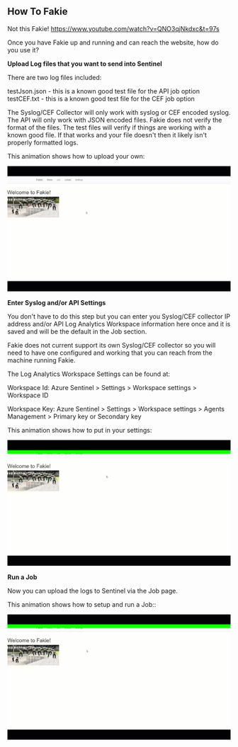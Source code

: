 ## How To Fakie

Not this Fakie!
https://www.youtube.com/watch?v=QNO3qjNkdxc&t=97s

Once you have Fakie up and running and can reach the website, how do you use it?

**Upload Log files that you want to send into Sentinel**

There are two log files included:

testJson.json - this is a known good test file for the API job option
testCEF.txt - this is a known good test file for the CEF job option

The Syslog/CEF Collector will only work with syslog or CEF encoded syslog.  The API will only work with JSON encoded files.  Fakie does not verify the format of the files.  The test files will verify if things are working with a known good file.  If that works and your file doesn't then it likely isn't properly formatted logs.

This animation shows how to upload your own:

![ubuntu1](https://github.com/daspiker/fakie/blob/main/app/static/fakie_upload_animated.gif)

**Enter Syslog and/or API Settings**

You don't have to do this step but you can enter you Syslog/CEF collector IP address and/or API Log Analytics Workspace information here once and it is saved and will be the default in the Job section.

Fakie does not current support its own Syslog/CEF collector so you will need to have one configured and working that you can reach from the machine running Fakie.

The Log Analytics Workspace Settings can be found at:

Workspace Id: Azure Sentinel > Settings >  Workspace settings > Workspace ID

Workspace Key: Azure Sentinel > Settings >  Workspace settings > Agents Management > Primary key or Secondary key

This animation shows how to put in your settings:

![ubuntu1](https://github.com/daspiker/fakie/blob/main/app/static/fakie_settings_syslog_api_animated.gif)

**Run a Job**

Now you can upload the logs to Sentinel via the Job page.  

This animation shows how to setup and run a Job::

![ubuntu1](https://github.com/daspiker/fakie/blob/main/app/static/fakie_job_animated.gif)